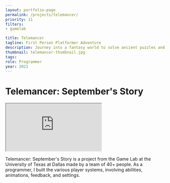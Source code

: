 ```yaml
---
layout: portfolio-page
permalink: /projects/telemancer/
priority: 11
filters:
- gamelab

title: Telemancer
tagline: First Person Platformer Adventure
description: Journey into a fantasy world to solve ancient puzzles and unlock the secrets of teleportation magic.
thumbnail: telemancer-thumbnail.jpg
tags: 
role: Programmer
year: 2021
---
```


# Telemancer: September's Story

<iframe class="full aspect16-9" src="https://www.youtube.com/embed/235X9oTY6iE?autoplay=1&mute=1&loop=1&list=PLRNKKzTiLuHRP4ah61WcEcCqShoI8oasa" allowfullscreen></iframe>

Telemancer: September's Story is a project from the Game Lab at the University of Texas at Dallas made by a team of 40+ people. As a programmer, I built the various player systems, involving abilities, animations, feedback, and settings.
